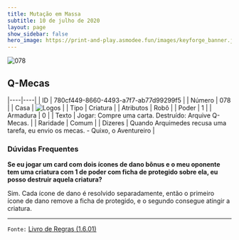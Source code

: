 ```yaml
---
title: Mutação em Massa
subtitle: 10 de julho de 2020
layout: page
show_sidebar: false
hero_image: https://print-and-play.asmodee.fun/images/keyforge_banner.jpg
---
```


![078](https://cdn.keyforgegame.com/media/card_front/pt/479_078_CQQM4V78JPQQ_pt.png)

## Q-Mecas

|----|----|
| ID | 780cf449-8660-4493-a7f7-ab77d99299f5 |
| Número | 078 |
| Casa | ![Logos](https://archonarcana.com/images/thumb/c/ce/Logos.png/22px-Logos.png "Logos") |
| Tipo | Criatura |
| Atributos | Robô |
| Poder | 1 |
| Armadura | 0 |
| Texto | Jogar: Compre uma carta.   Destruído: Arquive Q-Mecas. |
| Raridade | Comum |
| Dizeres | Quando Arquimedes recusa uma tarefa,   eu envio os mecas. - Quixo, o Aventureiro |

### Dúvidas Frequentes

**Se eu jogar um card com dois ícones de dano bônus e o meu
oponente tem uma criatura com 1 de poder com ficha de protegido
sobre ela, eu posso destruir aquela criatura?**

Sim. Cada ícone de dano é resolvido separadamente, então o primeiro
ícone de dano remove a ficha de protegido, e o segundo consegue
atingir a criatura.

<hr/>

`Fonte:` [Livro de Regras (1.6.01)](https://drive.google.com/open?id=1YNhLKUC0xfriiMwFYpDu1Go3zPJw6gYo)
